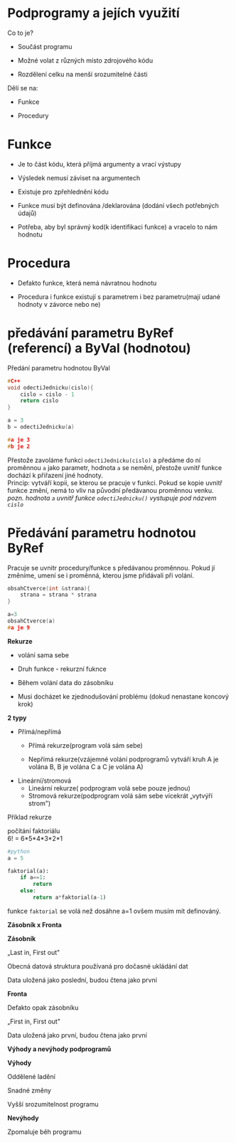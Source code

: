 # Podprogramy a jejích využití
    
Co to je?

-   Součást programu

-   Možné volat z různých místo zdrojového kódu

-   Rozdělení celku na menší srozumitelné části

Dělí se na:

-   Funkce

-   Procedury

# Funkce

-   Je to část kódu, která příjmá argumenty a vrací výstupy

-   Výsledek nemusí záviset na argumentech

-   Existuje pro zpřehlednění kódu

-   Funkce musí být definována /deklarována (dodání všech potřebných údajů)

-   Potřeba, aby byl správný kod(k identifikaci funkce) a vracelo to nám
hodnotu

# Procedura

-   Defakto funkce, která nemá návratnou hodnotu

-   Procedura i funkce existují s parametrem i bez parametru(mají udané
hodnoty v závorce nebo ne)

# předávání parametru ByRef (referencí) a ByVal (hodnotou)

Předání parametru hodnotou ByVal
```c++
#C++
void odectiJednicku(cislo){
    cislo = cislo - 1
    return cislo
}

a = 3
b = odectiJednicku(a)

#a je 3
#b je 2

```
Přestože zavoláme funkci ```odectiJednicku(cislo)``` a předáme do ní proměnnou ```a``` jako parametr,
hodnota ```a``` se nemění, přestože uvnitř funkce dochází k přiřazení jiné hodnoty.  
Princip: vytváří kopii, se kterou se pracuje v funkci. Pokud se kopie
uvnitř funkce změní, nemá to vliv na původní předávanou proměnnou venku.  
*pozn. hodnota ```a``` uvnitř funkce ```odectiJednicku()``` vystupuje pod názvem ```cislo```*
# Předávání parametru hodnotou ByRef

Pracuje se uvnitr procedury/funkce s předávanou proměnnou. Pokud jí
změníme, umení se i proměnná, kterou jsme přidávali při volání.
```c++
obsahCtverce(int &strana){
    strana = strana * strana
}

a=3
obsahCtverce(a)
#a je 9
```

**Rekurze**

-   volání sama sebe

-   Druh funkce - rekurzní fuknce

-   Během volání data do zásobníku

-   Musi docházet ke zjednodušování problému (dokud nenastane koncový krok)

**2 typy**
-   Přímá/nepřímá
    -   Přímá rekurze(program volá sám sebe)

    -   Nepřímá rekurze(vzájemné volání podprogramů vytváří kruh A je volána B,
B je volána C a C je volána A)
-   Lineární/stromová
    -   Lineární rekurze( podprogram volá sebe pouze jednou)
    -   Stromová rekurze(podprogram volá sám sebe vícekrát „vytvýří strom")

Příklad rekurze

počítání faktoriálu \
6! = 6\*5\*4\*3\*2\*1

```python
#python
a = 5

faktorial(a):
    if a==1:
        return
    else:
        return a*faktorial(a-1)
```
funkce ```faktorial``` se volá než dosáhne a=1 ovšem musím mít definováný.

**Zásobník x Fronta**

**Zásobník**

„Last in, First out"

Obecná datová struktura používaná pro dočasné ukládání dat

Data uložená jako poslední, budou čtena jako první

**Fronta**

Defakto opak zásobníku

„First in, First out"

Data uložená jako první, budou čtena jako první

**Výhody a nevýhody podprogramů**

**Výhody**

Oddělené ladění

Snadné změny

Vyšší srozumitelnost programu

**Nevýhody**

Zpomaluje běh programu
